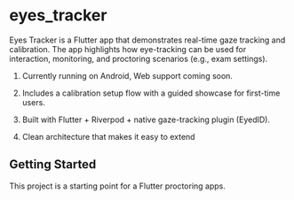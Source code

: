 # eyes_tracker

Eyes Tracker is a Flutter app that demonstrates real-time gaze tracking and calibration. The app highlights how eye-tracking can be used for interaction, monitoring, and proctoring scenarios (e.g., exam settings).

1. Currently running on Android, Web support coming soon.

2. Includes a calibration setup flow with a guided showcase for first-time users.

3. Built with Flutter + Riverpod + native gaze-tracking plugin (EyedID).

4. Clean architecture that makes it easy to extend

## Getting Started

This project is a starting point for a Flutter proctoring apps.
